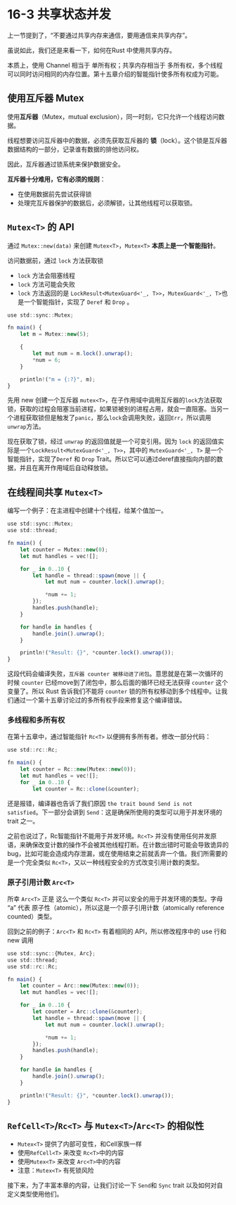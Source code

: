 # 16-3 共享状态并发

上一节提到了，“不要通过共享内存来通信，要用通信来共享内存”。

虽说如此，我们还是来看一下，如何在Rust 中使用共享内存。

本质上，使用 Channel 相当于 单所有权；共享内存相当于 多所有权，多个线程可以同时访问相同的内存位置。第十五章介绍的智能指针使多所有权成为可能。

## 使用互斥器 Mutex

使用**互斥器**（Mutex，mutual exclusion），同一时刻，它只允许一个线程访问数据。

线程想要访问互斥器中的数据，必须先获取互斥器的 **锁**（lock）。这个锁是互斥器数据结构的一部分，记录谁有数据的排他访问权。

因此，互斥器通过锁系统来保护数据安全。

**互斥器十分难用，它有必须的规则**：

* 在使用数据前先尝试获得锁
* 处理完互斥器保护的数据后，必须解锁，让其他线程可以获取锁。

## `Mutex<T>` 的 API

通过 `Mutex::new(data)` 来创建 `Mutex<T>`，`Mutex<T>` **本质上是一个智能指针**。

访问数据前，通过 `lock` 方法获取锁

* `lock` 方法会阻塞线程
* `lock` 方法可能会失败
* `lock` 方法返回的是 `LockResult<MutexGuard<'_, T>>`，`MutexGuard<'_, T>`也是一个智能指针，实现了 `Deref` 和 `Drop`  。

```typescript
use std::sync::Mutex;

fn main() {
    let m = Mutex::new(5);

    {
        let mut num = m.lock().unwrap();
        *num = 6;
    }

    println!("m = {:?}", m);
}
```

先用 new 创建一个互斥器 `mutex<T>`，在子作用域中调用互斥器的`lock`方法获取锁，获取的过程会阻塞当前进程，如果锁被别的进程占用，就会一直阻塞。当另一个进程获取锁但是触发了`panic`，那么`lock`会调用失败，返回`Err`，所以调用 `unwrap`方法。

现在获取了锁，经过 `unwrap` 的返回值就是一个可变引用。因为 `lock` 的返回值实际是一个`LockResult<MutexGuard<'_, T>>`，其中的 `MutexGuard<'_, T>` 是一个智能指针，实现了`Deref` 和 `Drop` Trait。所以它可以通过deref直接指向内部的数据，并且在离开作用域后自动释放锁。

## 在线程间共享 `Mutex<T>`

编写一个例子：在主进程中创建十个线程，给某个值加一。

```typescript
use std::sync::Mutex;
use std::thread;

fn main() {
    let counter = Mutex::new(0);
    let mut handles = vec![];

    for _ in 0..10 {
        let handle = thread::spawn(move || {
            let mut num = counter.lock().unwrap();

            *num += 1;
        });
        handles.push(handle);
    }

    for handle in handles {
        handle.join().unwrap();
    }

    println!("Result: {}", *counter.lock().unwrap());
}
```

这段代码会编译失败，`互斥器 counter 被移动进了闭包`。意思就是在第一次循环的时候 `counter` 已经move到了闭包中，那么后面的循环已经无法获得 `counter` 这个变量了。所以 Rust 告诉我们不能将 `counter` 锁的所有权移动到多个线程中。让我们通过一个第十五章讨论过的多所有权手段来修复这个编译错误。

### 多线程和多所有权

在第十五章中，通过智能指针 `Rc<T>` 以便拥有多所有者。修改一部分代码：

```typescript
use std::rc::Rc;

fn main() {
    let counter = Rc::new(Mutex::new(0));
    let mut handles = vec![];
    for _ in 0..10 {
        let counter = Rc::clone(&counter);
```

还是报错，编译器也告诉了我们原因 `the trait bound Send is not satisfied`。下一部分会讲到 `Send`：这是确保所使用的类型可以用于并发环境的 trait 之一。

之前也说过了，Rc智能指针不能用于并发环境。`Rc<T>` 并没有使用任何并发原语，来确保改变计数的操作不会被其他线程打断。在计数出错时可能会导致诡异的 bug，比如可能会造成内存泄漏，或在使用结束之前就丢弃一个值。我们所需要的是一个完全类似 `Rc<T>`，又以一种线程安全的方式改变引用计数的类型。

### 原子引用计数 `Arc<T>`

所幸 `Arc<T>` 正是 这么一个类似 `Rc<T>` 并可以安全的用于并发环境的类型。字母 “a” 代表 原子性（atomic），所以这是一个原子引用计数（atomically reference counted）类型。

回到之前的例子：`Arc<T>` 和 `Rc<T>` 有着相同的 API，所以修改程序中的 use 行和 new 调用

```typescript
use std::sync::{Mutex, Arc};
use std::thread;
use std::rc::Rc;

fn main() {
    let counter = Arc::new(Mutex::new(0));
    let mut handles = vec![];

    for _ in 0..10 {
        let counter = Arc::clone(&counter);
        let handle = thread::spawn(move || {
            let mut num = counter.lock().unwrap();

            *num += 1;
        });
        handles.push(handle);
    }

    for handle in handles {
        handle.join().unwrap();
    }

    println!("Result: {}", *counter.lock().unwrap());
}
```

## `RefCell<T>`/`Rc<T>` 与 `Mutex<T>`/`Arc<T>` 的相似性

* `Mutex<T>` 提供了内部可变性，和Cell家族一样
* 使用`RefCell<T>` 来改变 `Rc<T>`中的内容
* 使用`Mutex<T>` 来改变 `Arc<T>`中的内容
* 注意：`Mutex<T>` 有死锁风险

 接下来，为了丰富本章的内容，让我们讨论一下 `Send`和 `Sync` trait 以及如何对自定义类型使用他们。

